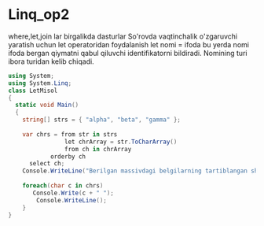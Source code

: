 # Linq_op2
where,let,join lar birgalikda dasturlar
So'rovda vaqtinchalik o'zgaruvchi yaratish uchun let operatoridan foydalanish 
let nomi = ifoda  bu yerda nomi ifoda bergan qiymatni qabul qiluvchi identifikatorni bildiradi. Nomining turi ibora turidan kelib chiqadi. 
``` C#
using System;
using System.Linq; 
class LetMisol 
{    
  static void Main()
  { 
    string[] strs = { "alpha", "beta", "gamma" }; 
 
    var chrs = from str in strs 
                let chrArray = str.ToCharArray()
                from ch in chrArray
            orderby ch
      select ch; 
    Console.WriteLine("Berilgan massivdagi belgilarning tartiblangan shakli:"); 
 
    foreach(char с in chrs)
       Console.Write(с + " "); 
        Console.WriteLine(); 
    } 
}
```

